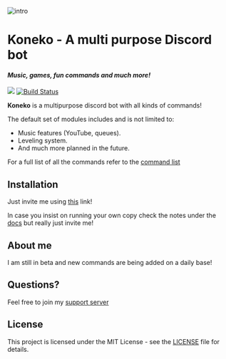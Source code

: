 ![intro](https://raw.githubusercontent.com/jmuilwijk/KonekoBot/master/src/core/images/KonekoIntro.png)

# Koneko - A multi purpose Discord bot

#### *Music, games, fun commands and much more!*

[<img src="https://img.shields.io/badge/discord-py-blue.svg">](https://github.com/Rapptz/discord.py)  [![Build Status](https://api.travis-ci.org/jmuilwijk/KonekoBot.svg)](https://travis-ci.org/jmuilwijk/KonekoBot)

**Koneko** is a multipurpose discord bot with all kinds of commands!

The default set of modules includes and is not limited to:
* Music features (YouTube, queues).
* Leveling system.
* And much more planned in the future.  

For a full list of all the commands refer to the [command list](docs/commands.md)

## Installation

Just invite me using [this](https://discordapp.com/oauth2/authorize?client_id=502913609458909194&scope=bot&permissions=3460160) link!

In case you insist on running your own copy check the notes under the [docs](docs/installing) but really just invite me!

## About me

I am still in beta and new commands are being added on a daily base!

## Questions?

Feel free to join my [support server](https://discord.gg/RxFxPns)

## License

This project is licensed under the MIT License - see the [LICENSE](LICENSE) file for details.
